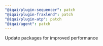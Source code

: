 ```yaml
---
"@iqai/plugin-sequencer": patch
"@iqai/plugin-fraxlend": patch
"@iqai/plugin-atp": patch
"@iqai/agent": patch
---
```


Update packages for improved performance
